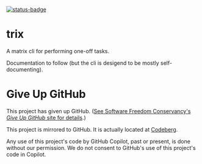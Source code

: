 [![status-badge](https://ci.codeberg.org/api/badges/meh/trix/status.svg)](https://ci.codeberg.org/meh/trix)

# trix

A matrix cli for performing one-off tasks.

Documentation to follow (but the cli is desigend to be mostly self-documenting).

# Give Up GitHub

This project has given up GitHub.  ([See Software Freedom Conservancy's *Give Up  GitHub* site for details](https://GiveUpGitHub.org).)

This project is mirrored to GitHub. It is actually located at  [Codeberg](https://codeberg.org/meh/trix).

Any use of this project's code by GitHub Copilot, past or present, is done without our permission.  We do not consent to GitHub's use of this project's code in Copilot.

